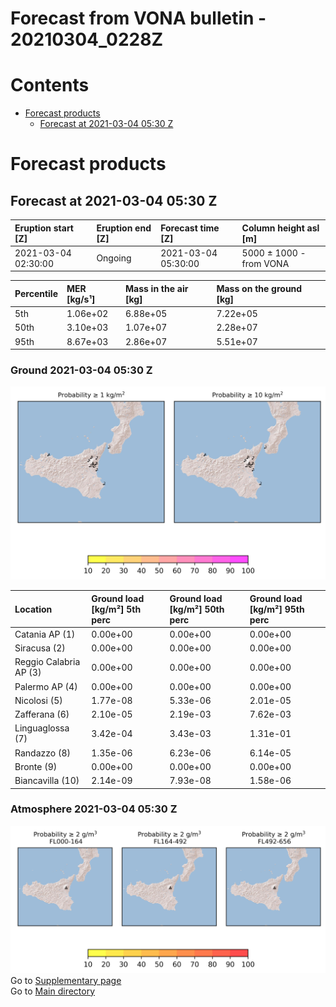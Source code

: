 
Forecast from VONA bulletin - 20210304_0228Z
============================================

Contents
========

* [Forecast products](#forecast-products)
	* [Forecast at 2021-03-04 05:30 Z](#forecast-at-2021-03-04-0530-z)

# Forecast products

## Forecast at 2021-03-04 05:30 Z
  

|Eruption start [Z]|Eruption end [Z]|Forecast time [Z]|Column height asl [m]|
| :--- | :--- | :--- | :--- |
|2021-03-04 02:30:00|Ongoing|2021-03-04 05:30:00|5000 ± 1000 - from VONA|
  
  

|Percentile|MER [kg/s¹]|Mass in the air [kg]|Mass on the ground [kg]|
| :--- | :--- | :--- | :--- |
|5th|1.06e+02|6.88e+05|7.22e+05|
|50th|3.10e+03|1.07e+07|2.28e+07|
|95th|8.67e+03|2.86e+07|5.51e+07|
  

### Ground 2021-03-04 05:30 Z
  
![](./figures/probability_grd_2021_03_04_0530_scenario_1.png)  
  
  
  
  
  
  
  
  
  

|Location|Ground load [kg/m²] 5th perc|Ground load [kg/m²] 50th perc|Ground load [kg/m²] 95th perc|
| :--- | :--- | :--- | :--- |
|Catania AP (1)|0.00e+00|0.00e+00|0.00e+00|
|Siracusa (2)|0.00e+00|0.00e+00|0.00e+00|
|Reggio Calabria AP (3)|0.00e+00|0.00e+00|0.00e+00|
|Palermo AP (4)|0.00e+00|0.00e+00|0.00e+00|
|Nicolosi (5)|1.77e-08|5.33e-06|2.01e-05|
|Zafferana (6)|2.10e-05|2.19e-03|7.62e-03|
|Linguaglossa (7)|3.42e-04|3.43e-03|1.31e-01|
|Randazzo (8)|1.35e-06|6.23e-06|6.14e-05|
|Bronte (9)|0.00e+00|0.00e+00|0.00e+00|
|Biancavilla (10)|2.14e-09|7.93e-08|1.58e-06|
  

### Atmosphere 2021-03-04 05:30 Z
  
![](./figures/probability_air_2021_03_04_0530_scenario_1_conclev_2.png)  
Go to [Supplementary page](Supplementary_page.md)  
Go to [Main directory](https://github.com/federicapardini/Real_time_ash_forecast)